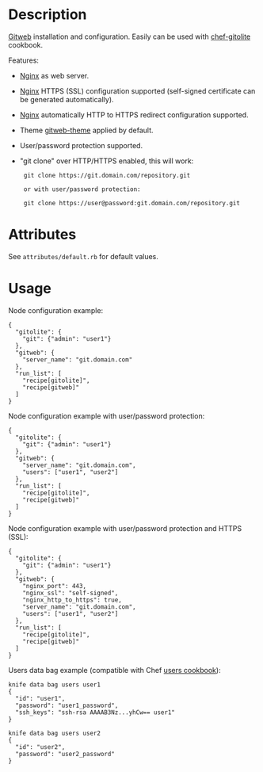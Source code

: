 Description
===========

[Gitweb](https://git.wiki.kernel.org/index.php/Gitweb) installation and configuration.
Easily can be used with [chef-gitolite](https://github.com/nickola/chef-gitolite) cookbook.

Features:

 - [Nginx](http://www.nginx.org) as web server.

 - [Nginx](http://www.nginx.org) HTTPS (SSL) configuration supported (self-signed certificate can be generated automatically).

 - [Nginx](http://www.nginx.org) automatically HTTP to HTTPS redirect configuration supported.

 - Theme [gitweb-theme](https://github.com/kogakure/gitweb-theme) applied by default.

 - User/password protection supported.

 - "git clone" over HTTP/HTTPS enabled, this will work:

        git clone https://git.domain.com/repository.git

        or with user/password protection:

        git clone https://user@password:git.domain.com/repository.git

Attributes
==========

See `attributes/default.rb` for default values.

Usage
=====

Node configuration example:

    {
      "gitolite": {
        "git": {"admin": "user1"}
      },
      "gitweb": {
        "server_name": "git.domain.com"
      },
      "run_list": [
        "recipe[gitolite]",
        "recipe[gitweb]"
      ]
    }

Node configuration example with user/password protection:

    {
      "gitolite": {
        "git": {"admin": "user1"}
      },
      "gitweb": {
        "server_name": "git.domain.com",
        "users": ["user1", "user2"]
      },
      "run_list": [
        "recipe[gitolite]",
        "recipe[gitweb]"
      ]
    }

Node configuration example with user/password protection and HTTPS (SSL):

    {
      "gitolite": {
        "git": {"admin": "user1"}
      },
      "gitweb": {
        "nginx_port": 443,
        "nginx_ssl": "self-signed",
        "nginx_http_to_https": true,
        "server_name": "git.domain.com",
        "users": ["user1", "user2"]
      },
      "run_list": [
        "recipe[gitolite]",
        "recipe[gitweb]"
      ]
    }

Users data bag example (compatible with Chef [users cookbook](https://github.com/opscode-cookbooks/users)):

    knife data bag users user1
    {
      "id": "user1",
      "password": "user1_password",
      "ssh_keys": "ssh-rsa AAAAB3Nz...yhCw== user1"
    }

    knife data bag users user2
    {
      "id": "user2",
      "password": "user2_password"
    }
